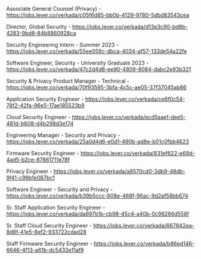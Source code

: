 Associate General Counsel (Privacy) - https://jobs.lever.co/verkada/c05f6d85-bb0b-4129-9780-5dbd83543cea

Director, Global Security - https://jobs.lever.co/verkada/d13e3c90-bd8b-4283-9bd8-84b8860928ca

Security Engineering Intern - Summer 2023 - https://jobs.lever.co/verkada/55ee059c-dbca-4034-af57-133de54a22fe

Software Engineer, Security - University Graduate 2023 - https://jobs.lever.co/verkada/47c2d4d8-ee90-4809-8084-dabc2e93b321

Security & Privacy Product Manager - Technical - https://jobs.lever.co/verkada/70f93595-3bfa-4c5c-ae05-37f37045ab86

Application Security Engineer - https://jobs.lever.co/verkada/ce6f0c54-78f2-42fa-96e5-17ae185523b9

Cloud Security Engineer - https://jobs.lever.co/verkada/ecd5aaef-dee5-481d-b608-d4b298d3e174

Engineering Manager - Security and Privacy - https://jobs.lever.co/verkada/25a0d4d6-e0d1-490b-ad8e-b01c0fbb4623

Firmware Security Engineer - https://jobs.lever.co/verkada/831ef622-e69d-4ad5-b2ce-87861711e78f

Privacy Engineer - https://jobs.lever.co/verkada/a8570cd0-3db9-48db-9f41-c99b1e087bc1

Software Engineer - Security and Privacy - https://jobs.lever.co/verkada/b39b5ccc-608e-468f-96ac-9d2af58bb674

Sr. Staff Application Security Engineer - https://jobs.lever.co/verkada/da697b1b-cb98-45c4-a40b-0c98266d558f

Sr. Staff Cloud Security Engineer - https://jobs.lever.co/verkada/667842ea-8d8f-41e5-8ef2-933722cdad28

Staff Firmware Security Engineer - https://jobs.lever.co/verkada/b86ed146-6646-4f13-a61b-dc5433e11af9

